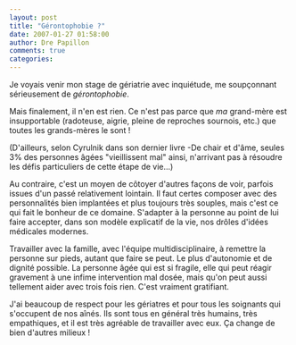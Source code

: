 ```yaml
---
layout: post
title: "Gérontophobie ?"
date: 2007-01-27 01:58:00
author: Dre Papillon
comments: true
categories: 
---
```



Je voyais venir mon stage de gériatrie avec inquiétude, me soupçonnant sérieusement de *gérontophobie*.

Mais finalement, il n'en est rien. Ce n'est pas parce que *ma* grand-mère est insupportable (radoteuse, aigrie, pleine de reproches sournois, etc.) que toutes les grands-mères le sont !

(D'ailleurs, selon Cyrulnik dans son dernier livre -De chair et d'âme, seules 3% des personnes âgées "vieillissent mal" ainsi, n'arrivant pas à résoudre les défis particuliers de cette étape de vie...)

Au contraire, c'est un moyen de côtoyer d'autres façons de voir, parfois issues d'un passé relativement lointain. Il faut certes composer avec des personnalités bien implantées et plus toujours très souples, mais c'est ce qui fait le bonheur de ce domaine. S'adapter à la personne au point de lui faire accepter, dans son modèle explicatif de la vie, nos drôles d'idées médicales modernes.

Travailler avec la famille, avec l'équipe multidisciplinaire, à remettre la personne sur pieds, autant que faire se peut. Le plus d'autonomie et de dignité possible. La personne âgée qui est si fragile, elle qui peut réagir gravement à une infime intervention mal dosée, mais qu'on peut aussi tellement aider avec trois fois rien. C'est vraiment gratifiant.

J'ai beaucoup de respect pour les gériatres et pour tous les soignants qui s'occupent de nos aînés. Ils sont tous en général très humains, très empathiques, et il est très agréable de travailler avec eux. Ça change de bien d'autres milieux !